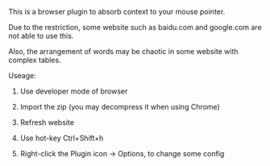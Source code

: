 This is a browser plugin to absorb context to your mouse pointer.



Due to the restriction, some website such as baidu.com and google.com are not able to use this.

Also, the arrangement of words may be chaotic in some website with complex tables.



Useage:
 1. Use developer mode of browser
 2. Import the zip (you may decompress it when using Chrome)
 3. Refresh website
 4. Use hot-key Ctrl+Shift+h

 5. Right-click the Plugin icon -> Options, to change some config
